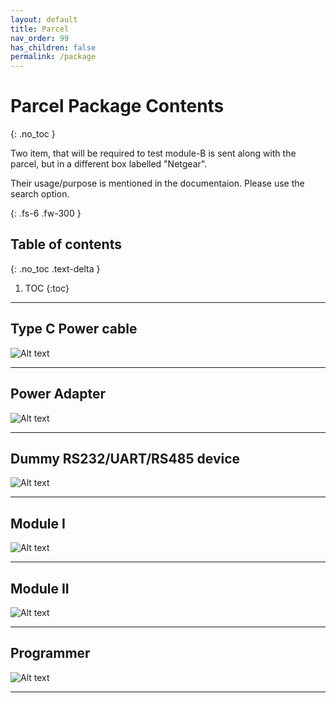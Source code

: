 ```yaml
---
layout: default
title: Parcel
nav_order: 99
has_children: false
permalink: /package
---
```


# Parcel Package Contents
{: .no_toc }


Two item, that will be required to test module-B is sent along with the parcel, but in a different box labelled "Netgear".

Their usage/purpose is mentioned in the documentaion. Please use the search option.

{: .fs-6 .fw-300 }


## Table of contents
{: .no_toc .text-delta }

1. TOC
{:toc}

---

## Type C Power cable

![Alt text](package/assets/typec.png?raw=true "Power Adapter")

***

## Power Adapter

![Alt text](package/assets/adapter12v.png?raw=true "Power Adapter")

***

## Dummy RS232/UART/RS485 device

![Alt text](package/assets/ont.png?raw=true "Power Adapter")

***

## Module I
![Alt text](package/assets/moda.png?raw=true "Power Adapter")
***

## Module II
![Alt text](package/assets/modb.png?raw=true "Power Adapter")
***
## Programmer
![Alt text](package/assets/prog.png?raw=true "Power Adapter")
***